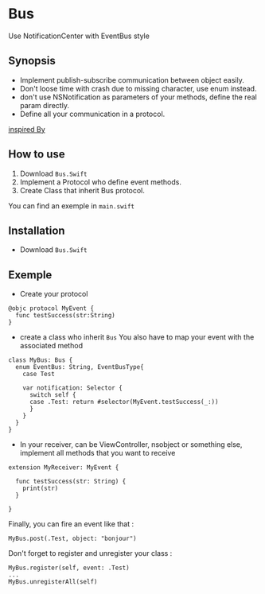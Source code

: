 # Bus
Use NotificationCenter with EventBus style

## Synopsis
- Implement publish-subscribe communication between object easily.
- Don't loose time with crash due to missing character, use enum instead.
- don't use NSNotification as parameters of your methods, define the real param directly.
- Define all your communication in a protocol.

[inspired By](https://medium.com/swift-programming/swift-nsnotificationcenter-protocol-c527e67d93a1#.5zinv4kr6)

## How to use
1. Download `Bus.Swift`
2. Implement a Protocol who define event methods.
3. Create Class that inherit Bus protocol.

You can find an exemple in `main.swift`

## Installation
- Download `Bus.Swift`

## Exemple

- Create your protocol
```
@objc protocol MyEvent {
  func testSuccess(str:String)
}
```

- create a class who inherit `Bus`
You also have to map your event with the associated method
```
class MyBus: Bus {
  enum EventBus: String, EventBusType{
    case Test
    
    var notification: Selector {
      switch self {
      case .Test: return #selector(MyEvent.testSuccess(_:))
      }
    }
  }
}
```
- In your receiver, can be ViewController, nsobject or something else, implement all methods that you want to receive 
```
extension MyReceiver: MyEvent {
  
  func testSuccess(str: String) {
    print(str)
  }

}
```

Finally, you can fire an event like that :
```
MyBus.post(.Test, object: "bonjour")
```

Don't forget to register and unregister your class : 
```
MyBus.register(self, event: .Test)
...
MyBus.unregisterAll(self)
```

